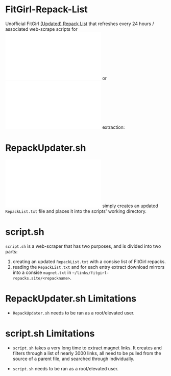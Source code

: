 # FitGirl-Repack-List

Unofficial FitGirl [(Updated) Repack List](https://files.serverboi.org/s/RepackList.txt) that refreshes every 24 hours / associated web-scrape scripts for  ![Repack List Updating](./RepackUpdater.sh) or ![Updating + Magnet](./script.sh) extraction:

# RepackUpdater.sh 
![RepackUpdater.sh](./RepackUpdater.sh) simply creates an updated `RepackList.txt` file and places it into the scripts' working directory. 

# script.sh 
`script.sh` is a web-scraper that has two purposes, and is divided into two parts:
1) creating an updated `RepackList.txt` with a consise list of FitGirl repacks.
2) reading the `RepackList.txt` and for each entry extract download mirrors into a consise `magnet.txt` in `~/links/fitgirl-repacks.site/<repackname>`.

# RepackUpdater.sh Limitations
- `RepackUpdater.sh` needs to be ran as a root/elevated user.

# script.sh Limitations
- `script.sh` takes a very long time to extract magnet links. It creates and filters through a list of nearly 3000 links, all need to be pulled from the source of a parent file, and searched through individually. 

- `script.sh` needs to be ran as a root/elevated user.



